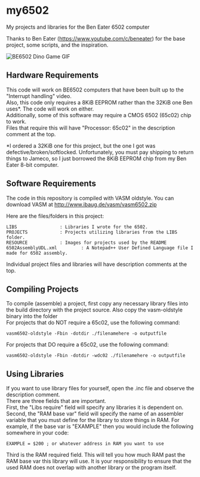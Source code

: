 # my6502
 My projects and libraries for the Ben Eater 6502 computer

Thanks to Ben Eater (https://www.youtube.com/c/beneater) for the base project, some scripts, and the inspiration.

![BE6502 Dino Game GIF](RESOURCE/BE6502Dino.gif)

## Hardware Requirements
This code will work on BE6502 computers that have been built up to the "Interrupt handling" video.  
Also, this code only requires a 8KiB EEPROM rather than the 32KiB one Ben uses*. The code will work on either.  
Additionally, some of this software may require a CMOS 6502 (65c02) chip to work.  
Files that require this will have "Processor: 65c02" in the description comment at the top.

*I ordered a 32KiB one for this project, but the one I got was defective/broken/softlocked. Unfortunately, you must pay shipping to return things to Jameco, so I just borrowed the 8KiB EEPROM chip from my Ben Eater 8-bit computer.
## Software Requirements
The code in this repository is compiled with VASM oldstyle. You can download VASM at http://www.ibaug.de/vasm/vasm6502.zip

Here are the files/folders in this project:
```
LIBS				: Libraries I wrote for the 6502.
PROJECTS			: Projects utilizing libraries from the LIBS folder.
RESOURCE			: Images for projects used by the README
6502AssemblyUDL.xml	    	: A Notepad++ User Defined Language file I made for 6502 assembly.
```
Individual project files and libraries will have description comments at the top.

## Compiling Projects
To compile (assemble) a project, first copy any necessary library files into the build directory with the project source. Also copy the vasm-oldstyle binary into the folder  
For projects that do NOT require a 65c02, use the following command:
```
vasm6502-oldstyle -Fbin -dotdir ./filenamehere -o outputfile
```
For projects that DO require a 65c02, use the following command:
```
vasm6502-oldstyle -Fbin -dotdir -wdc02 ./filenamehere -o outputfile
```

## Using Libraries
If you want to use library files for yourself, open the .inc file and observe the description comment.  
There are three fields that are important.  
First, the "Libs require" field will specify any libraries it is dependent on.
Second, the "RAM base var" field will specify the name of an assembler variable that you must define for the library to store things in RAM. For example, if the base var is "EXAMPLE" then you would include the following somewhere in your code:
```
EXAMPLE = $200 ; or whatever address in RAM you want to use
```
Third is the RAM required field. This will tell you how much RAM past the RAM base var this library will use. It is your responsibility to ensure that the used RAM does not overlap with another library or the program itself.
